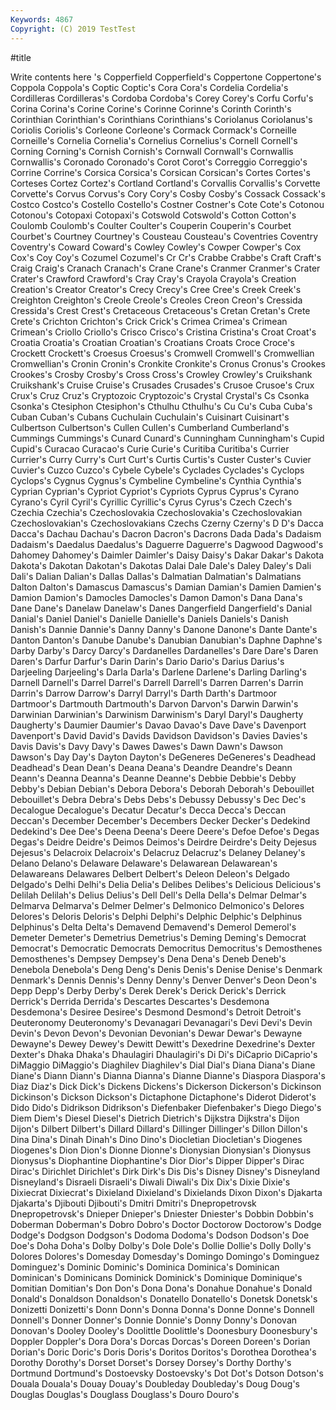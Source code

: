 ```yaml
---
Keywords: 4867
Copyright: (C) 2019 TestTest
---
```


#title

Write contents here
's Copperfield Copperfield's Coppertone Coppertone's Coppola
Coppola's Coptic Coptic's Cora Cora's Cordelia Cordelia's Cordilleras Cordilleras's Cordoba
Cordoba's Corey Corey's Corfu Corfu's Corina Corina's Corine Corine's Corinne
Corinne's Corinth Corinth's Corinthian Corinthian's Corinthians Corinthians's Coriolanus Coriolanus's Coriolis
Coriolis's Corleone Corleone's Cormack Cormack's Corneille Corneille's Cornelia Cornelia's Cornelius
Cornelius's Cornell Cornell's Corning Corning's Cornish Cornish's Cornwall Cornwall's Cornwallis
Cornwallis's Coronado Coronado's Corot Corot's Correggio Correggio's Corrine Corrine's Corsica
Corsica's Corsican Corsican's Cortes Cortes's Corteses Cortez Cortez's Cortland Cortland's
Corvallis Corvallis's Corvette Corvette's Corvus Corvus's Cory Cory's Cosby Cosby's
Cossack Cossack's Costco Costco's Costello Costello's Costner Costner's Cote Cote's
Cotonou Cotonou's Cotopaxi Cotopaxi's Cotswold Cotswold's Cotton Cotton's Coulomb Coulomb's
Coulter Coulter's Couperin Couperin's Courbet Courbet's Courtney Courtney's Cousteau Cousteau's
Coventries Coventry Coventry's Coward Coward's Cowley Cowley's Cowper Cowper's Cox
Cox's Coy Coy's Cozumel Cozumel's Cr Cr's Crabbe Crabbe's Craft
Craft's Craig Craig's Cranach Cranach's Crane Crane's Cranmer Cranmer's Crater
Crater's Crawford Crawford's Cray Cray's Crayola Crayola's Creation Creation's Creator
Creator's Crecy Crecy's Cree Cree's Creek Creek's Creighton Creighton's Creole
Creole's Creoles Creon Creon's Cressida Cressida's Crest Crest's Cretaceous Cretaceous's
Cretan Cretan's Crete Crete's Crichton Crichton's Crick Crick's Crimea Crimea's
Crimean Crimean's Criollo Criollo's Crisco Crisco's Cristina Cristina's Croat Croat's
Croatia Croatia's Croatian Croatian's Croatians Croats Croce Croce's Crockett Crockett's
Croesus Croesus's Cromwell Cromwell's Cromwellian Cromwellian's Cronin Cronin's Cronkite Cronkite's
Cronus Cronus's Crookes Crookes's Crosby Crosby's Cross Cross's Crowley Crowley's
Cruikshank Cruikshank's Cruise Cruise's Crusades Crusades's Crusoe Crusoe's Crux Crux's
Cruz Cruz's Cryptozoic Cryptozoic's Crystal Crystal's Cs Csonka Csonka's Ctesiphon
Ctesiphon's Cthulhu Cthulhu's Cu Cu's Cuba Cuba's Cuban Cuban's Cubans
Cuchulain Cuchulain's Cuisinart Cuisinart's Culbertson Culbertson's Cullen Cullen's Cumberland Cumberland's
Cummings Cummings's Cunard Cunard's Cunningham Cunningham's Cupid Cupid's Curacao Curacao's
Curie Curie's Curitiba Curitiba's Currier Currier's Curry Curry's Curt Curt's
Curtis Curtis's Custer Custer's Cuvier Cuvier's Cuzco Cuzco's Cybele Cybele's
Cyclades Cyclades's Cyclops Cyclops's Cygnus Cygnus's Cymbeline Cymbeline's Cynthia Cynthia's
Cyprian Cyprian's Cypriot Cypriot's Cypriots Cyprus Cyprus's Cyrano Cyrano's Cyril
Cyril's Cyrillic Cyrillic's Cyrus Cyrus's Czech Czech's Czechia Czechia's Czechoslovakia
Czechoslovakia's Czechoslovakian Czechoslovakian's Czechoslovakians Czechs Czerny Czerny's D D's Dacca
Dacca's Dachau Dachau's Dacron Dacron's Dacrons Dada Dada's Dadaism Dadaism's
Daedalus Daedalus's Daguerre Daguerre's Dagwood Dagwood's Dahomey Dahomey's Daimler Daimler's
Daisy Daisy's Dakar Dakar's Dakota Dakota's Dakotan Dakotan's Dakotas Dalai
Dale Dale's Daley Daley's Dali Dali's Dalian Dalian's Dallas Dallas's
Dalmatian Dalmatian's Dalmatians Dalton Dalton's Damascus Damascus's Damian Damian's Damien
Damien's Damion Damion's Damocles Damocles's Damon Damon's Dana Dana's Dane
Dane's Danelaw Danelaw's Danes Dangerfield Dangerfield's Danial Danial's Daniel Daniel's
Danielle Danielle's Daniels Daniels's Danish Danish's Dannie Dannie's Danny Danny's
Danone Danone's Dante Dante's Danton Danton's Danube Danube's Danubian Danubian's
Daphne Daphne's Darby Darby's Darcy Darcy's Dardanelles Dardanelles's Dare Dare's
Daren Daren's Darfur Darfur's Darin Darin's Dario Dario's Darius Darius's
Darjeeling Darjeeling's Darla Darla's Darlene Darlene's Darling Darling's Darnell Darnell's
Darrel Darrel's Darrell Darrell's Darren Darren's Darrin Darrin's Darrow Darrow's
Darryl Darryl's Darth Darth's Dartmoor Dartmoor's Dartmouth Dartmouth's Darvon Darvon's
Darwin Darwin's Darwinian Darwinian's Darwinism Darwinism's Daryl Daryl's Daugherty Daugherty's
Daumier Daumier's Davao Davao's Dave Dave's Davenport Davenport's David David's
Davids Davidson Davidson's Davies Davies's Davis Davis's Davy Davy's Dawes
Dawes's Dawn Dawn's Dawson Dawson's Day Day's Dayton Dayton's DeGeneres
DeGeneres's Deadhead Deadhead's Dean Dean's Deana Deana's Deandre Deandre's Deann
Deann's Deanna Deanna's Deanne Deanne's Debbie Debbie's Debby Debby's Debian
Debian's Debora Debora's Deborah Deborah's Debouillet Debouillet's Debra Debra's Debs
Debs's Debussy Debussy's Dec Dec's Decalogue Decalogue's Decatur Decatur's Decca
Decca's Deccan Deccan's December December's Decembers Decker Decker's Dedekind Dedekind's
Dee Dee's Deena Deena's Deere Deere's Defoe Defoe's Degas Degas's
Deidre Deidre's Deimos Deimos's Deirdre Deirdre's Deity Dejesus Dejesus's Delacroix
Delacroix's Delacruz Delacruz's Delaney Delaney's Delano Delano's Delaware Delaware's Delawarean
Delawarean's Delawareans Delawares Delbert Delbert's Deleon Deleon's Delgado Delgado's Delhi
Delhi's Delia Delia's Delibes Delibes's Delicious Delicious's Delilah Delilah's Delius
Delius's Dell Dell's Della Della's Delmar Delmar's Delmarva Delmarva's Delmer
Delmer's Delmonico Delmonico's Delores Delores's Deloris Deloris's Delphi Delphi's Delphic
Delphic's Delphinus Delphinus's Delta Delta's Demavend Demavend's Demerol Demerol's Demeter
Demeter's Demetrius Demetrius's Deming Deming's Democrat Democrat's Democratic Democrats Democritus
Democritus's Demosthenes Demosthenes's Dempsey Dempsey's Dena Dena's Deneb Deneb's Denebola
Denebola's Deng Deng's Denis Denis's Denise Denise's Denmark Denmark's Dennis
Dennis's Denny Denny's Denver Denver's Deon Deon's Depp Depp's Derby
Derby's Derek Derek's Derick Derick's Derrick Derrick's Derrida Derrida's Descartes
Descartes's Desdemona Desdemona's Desiree Desiree's Desmond Desmond's Detroit Detroit's Deuteronomy
Deuteronomy's Devanagari Devanagari's Devi Devi's Devin Devin's Devon Devon's Devonian
Devonian's Dewar Dewar's Dewayne Dewayne's Dewey Dewey's Dewitt Dewitt's Dexedrine
Dexedrine's Dexter Dexter's Dhaka Dhaka's Dhaulagiri Dhaulagiri's Di Di's DiCaprio
DiCaprio's DiMaggio DiMaggio's Diaghilev Diaghilev's Dial Dial's Diana Diana's Diane
Diane's Diann Diann's Dianna Dianna's Dianne Dianne's Diaspora Diaspora's Diaz
Diaz's Dick Dick's Dickens Dickens's Dickerson Dickerson's Dickinson Dickinson's Dickson
Dickson's Dictaphone Dictaphone's Diderot Diderot's Dido Dido's Didrikson Didrikson's Diefenbaker
Diefenbaker's Diego Diego's Diem Diem's Diesel Diesel's Dietrich Dietrich's Dijkstra
Dijkstra's Dijon Dijon's Dilbert Dilbert's Dillard Dillard's Dillinger Dillinger's Dillon
Dillon's Dina Dina's Dinah Dinah's Dino Dino's Diocletian Diocletian's Diogenes
Diogenes's Dion Dion's Dionne Dionne's Dionysian Dionysian's Dionysus Dionysus's Diophantine
Diophantine's Dior Dior's Dipper Dipper's Dirac Dirac's Dirichlet Dirichlet's Dirk
Dirk's Dis Dis's Disney Disney's Disneyland Disneyland's Disraeli Disraeli's Diwali
Diwali's Dix Dix's Dixie Dixie's Dixiecrat Dixiecrat's Dixieland Dixieland's Dixielands
Dixon Dixon's Djakarta Djakarta's Djibouti Djibouti's Dmitri Dmitri's Dnepropetrovsk Dnepropetrovsk's
Dnieper Dnieper's Dniester Dniester's Dobbin Dobbin's Doberman Doberman's Dobro Dobro's
Doctor Doctorow Doctorow's Dodge Dodge's Dodgson Dodgson's Dodoma Dodoma's Dodson
Dodson's Doe Doe's Doha Doha's Dolby Dolby's Dole Dole's Dollie
Dollie's Dolly Dolly's Dolores Dolores's Domesday Domesday's Domingo Domingo's Dominguez
Dominguez's Dominic Dominic's Dominica Dominica's Dominican Dominican's Dominicans Dominick Dominick's
Dominique Dominique's Domitian Domitian's Don Don's Dona Dona's Donahue Donahue's
Donald Donald's Donaldson Donaldson's Donatello Donatello's Donetsk Donetsk's Donizetti Donizetti's
Donn Donn's Donna Donna's Donne Donne's Donnell Donnell's Donner Donner's
Donnie Donnie's Donny Donny's Donovan Donovan's Dooley Dooley's Doolittle Doolittle's
Doonesbury Doonesbury's Doppler Doppler's Dora Dora's Dorcas Dorcas's Doreen Doreen's
Dorian Dorian's Doric Doric's Doris Doris's Doritos Doritos's Dorothea Dorothea's
Dorothy Dorothy's Dorset Dorset's Dorsey Dorsey's Dorthy Dorthy's Dortmund Dortmund's
Dostoevsky Dostoevsky's Dot Dot's Dotson Dotson's Douala Douala's Douay Douay's
Doubleday Doubleday's Doug Doug's Douglas Douglas's Douglass Douglass's Douro Douro's
